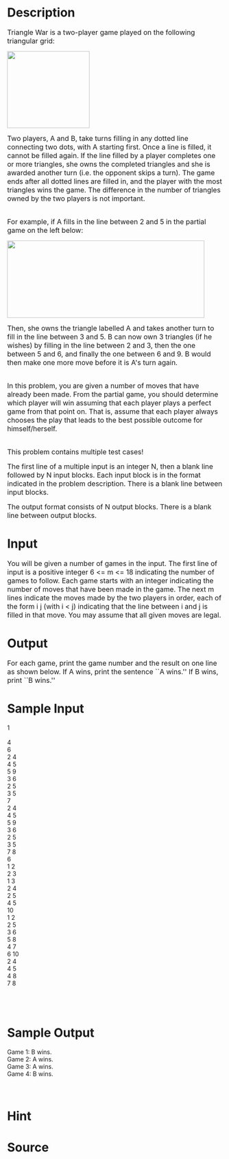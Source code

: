 
# Description

<div class="content"><p><span style="font-size: medium">Triangle War is a two-player game played on the following triangular grid: </span></p>
<p><span style="font-size: medium"><img height="179" width="192" alt="" src="/source/bzoj/2573/img/aHR0cHM6Ly9seWRzeS5jb20vSnVkZ2VPbmxpbmUvdXBsb2FkLzIwMTExMi8xKDkpLmpwZw==.jpg"/></span></p>
<p><span style="font-size: medium">Two players, A and B, take turns filling in any dotted line connecting two dots, with A starting first. Once a line is filled, it cannot be filled again. If the line filled by a player completes one or more triangles, she owns the completed triangles and she is awarded another turn (i.e. the opponent skips a turn). The game ends after all dotted lines are filled in, and the player with the most triangles wins the game. The difference in the number of triangles owned by the two players is not important. </span></p>
<p><span style="font-size: medium"><br/>
For example, if A fills in the line between 2 and 5 in the partial game on the left below: </span></p>
<p></p>
<p><span style="font-size: medium"><img height="180" width="460" alt="" src="/source/bzoj/2573/img/aHR0cHM6Ly9seWRzeS5jb20vSnVkZ2VPbmxpbmUvdXBsb2FkLzIwMTExMi8yKDUpLmpwZw==.jpg"/></span></p>
<p></p>
<p><span style="font-size: medium">Then, she owns the triangle labelled A and takes another turn to fill in the line between 3 and 5. B can now own 3 triangles (if he wishes) by filling in the line between 2 and 3, then the one between 5 and 6, and finally the one between 6 and 9. B would then make one more move before it is A&#39;s turn again. </span></p>
<p><span style="font-size: medium"><br/>
In this problem, you are given a number of moves that have already been made. From the partial game, you should determine which player will win assuming that each player plays a perfect game from that point on. That is, assume that each player always chooses the play that leads to the best possible outcome for himself/herself. </span></p>
<p><span style="font-size: medium"><br/>
This problem contains multiple test cases!</span></p>
<p><span style="font-size: medium">The first line of a multiple input is an integer N, then a blank line followed by N input blocks. Each input block is in the format indicated in the problem description. There is a blank line between input blocks.</span></p>
<p><span style="font-size: medium">The output format consists of N output blocks. There is a blank line between output blocks.</span></p></div>

# Input

<div class="content"><p><span style="font-size: medium">You will be given a number of games in the input. The first line of input is a positive integer 6 &lt;= m &lt;= 18 indicating the number of games to follow. Each game starts with an integer indicating the number of moves that have been made in the game. The next m lines indicate the moves made by the two players in order, each of the form i j (with i &lt; j) indicating that the line between i and j is filled in that move. You may assume that all given moves are legal.</span></p></div>

# Output

<div class="content"><p><span style="font-size: medium">For each game, print the game number and the result on one line as shown below. If A wins, print the sentence ``A wins.&#39;&#39; If B wins, print ``B wins.&#39;&#39; </span></p></div>

# Sample Input

<div class="content"><span class="sampledata">1<br/>
<br/>
4<br/>
6<br/>
2 4<br/>
4 5<br/>
5 9<br/>
3 6<br/>
2 5<br/>
3 5<br/>
7<br/>
2 4<br/>
4 5<br/>
5 9<br/>
3 6<br/>
2 5<br/>
3 5<br/>
7 8<br/>
6<br/>
1 2<br/>
2 3<br/>
1 3<br/>
2 4<br/>
2 5<br/>
4 5<br/>
10<br/>
1 2<br/>
2 5<br/>
3 6<br/>
5 8<br/>
4 7<br/>
6 10<br/>
2 4<br/>
4 5<br/>
4 8<br/>
7 8<br/>
<br/>
<br/>
 <br/>
</span></div>

# Sample Output

<div class="content"><span class="sampledata">Game 1: B wins.<br/>
Game 2: A wins.<br/>
Game 3: A wins.<br/>
Game 4: B wins.<br/>
<br/>
<br/>
</span></div>

# Hint

<div class="content"><p></p></div>

# Source

<div class="content"><p><a href="problemset.php?search="></a></p></div>

